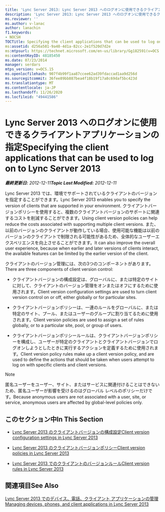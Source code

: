 ```yaml
---
title: 'Lync Server 2013: Lync Server 2013 へのログオンに使用できるクライアントアプリケーションの指定'
description: 'Lync Server 2013: Lync Server 2013 へのログオンに使用できるクライアントアプリケーションを指定します。'
ms.reviewer: ''
ms.author: v-lanac
author: lanachin
f1.keywords:
- NOCSH
TOCTitle: Specifying the client applications that can be used to log on to Lync Server 2013
ms:assetid: d256a581-9a48-4d1a-82cc-2e1f520d7d2e
ms:mtpsurl: https://technet.microsoft.com/en-us/library/Gg182591(v=OCS.15)
ms:contentKeyID: 48185450
ms.date: 07/23/2014
manager: serdars
mtps_version: v=OCS.15
ms.openlocfilehash: 907f4b99f1aa87ccee62ad39fdaccad1aa9d256d
ms.sourcegitcommit: 36fee89bb887bea4f18b19f17a8c69daf5bc423d
ms.translationtype: MT
ms.contentlocale: ja-JP
ms.lasthandoff: 11/26/2020
ms.locfileid: "49441586"
---
```

# <a name="specifying-the-client-applications-that-can-be-used-to-log-on-to-lync-server-2013"></a><span data-ttu-id="2a0f5-103">Lync Server 2013 へのログオンに使用できるクライアントアプリケーションの指定</span><span class="sxs-lookup"><span data-stu-id="2a0f5-103">Specifying the client applications that can be used to log on to Lync Server 2013</span></span>

<div data-xmlns="http://www.w3.org/1999/xhtml">

<div class="topic" data-xmlns="http://www.w3.org/1999/xhtml" data-msxsl="urn:schemas-microsoft-com:xslt" data-cs="https://msdn.microsoft.com/">

<div data-asp="https://msdn2.microsoft.com/asp">



</div>

<div id="mainSection">

<div id="mainBody"><span data-ttu-id="2a0f5-104">

<span> </span></span><span class="sxs-lookup"><span data-stu-id="2a0f5-104">

<span> </span></span></span>

<span data-ttu-id="2a0f5-105">_**最終更新日:** 2012-12-11_</span><span class="sxs-lookup"><span data-stu-id="2a0f5-105">_**Topic Last Modified:** 2012-12-11_</span></span>

<span data-ttu-id="2a0f5-106">Lync Server 2013 では、環境でサポートされているクライアントのバージョンを指定することができます。</span><span class="sxs-lookup"><span data-stu-id="2a0f5-106">Lync Server 2013 enables you to specify the version of clients that are supported in your environment.</span></span> <span data-ttu-id="2a0f5-107">クライアントバージョンポリシーを使用すると、複数のクライアントバージョンのサポートに関連するコストを削減することができます。</span><span class="sxs-lookup"><span data-stu-id="2a0f5-107">Using client version policies can help reduce the costs associated with supporting multiple client versions.</span></span> <span data-ttu-id="2a0f5-108">また、以前のバージョンのクライアントが動作している場合、使用可能な機能は以前のバージョンのクライアントで制限される可能性があるため、全体的なユーザーエクスペリエンスを向上させることができます。</span><span class="sxs-lookup"><span data-stu-id="2a0f5-108">It can also improve the overall user experience, because when earlier and later versions of clients interact, the available features can be limited by the earlier version of the client.</span></span>

<span data-ttu-id="2a0f5-109">クライアントのバージョン管理には、次の3つのコンポーネントがあります。</span><span class="sxs-lookup"><span data-stu-id="2a0f5-109">There are three components of client version control:</span></span>

  - <span data-ttu-id="2a0f5-110">クライアントバージョンの構成設定は、グローバルに、または特定のサイトに対して、クライアントのバージョン管理をオンまたはオフにするために使用されます。</span><span class="sxs-lookup"><span data-stu-id="2a0f5-110">Client version configuration settings are used to turn client version control on or off, either globally or for particular sites.</span></span>

  - <span data-ttu-id="2a0f5-111">クライアントバージョンポリシーは、一連のルールをグローバルに、または特定のサイト、プール、またはユーザーのグループに割り当てるために使用されます。</span><span class="sxs-lookup"><span data-stu-id="2a0f5-111">Client version policies are used to assign a set of rules globally, or to a particular site, pool, or group of users.</span></span>

  - <span data-ttu-id="2a0f5-112">クライアントバージョンポリシールールは、クライアントバージョンポリシーを構成し、ユーザーが特定のクライアントとクライアントバージョンでログオンしようとしたときに実行するアクションを定義するために使用されます。</span><span class="sxs-lookup"><span data-stu-id="2a0f5-112">Client version policy rules make up a client version policy, and are used to define the actions that should be taken when users attempt to log on with specific clients and client versions.</span></span>

<div>


> [!NOTE]  
> <span data-ttu-id="2a0f5-113">匿名ユーザーをユーザー、サイト、またはサービスに関連付けることはできないため、匿名ユーザーが影響を受けるのはグローバル レベルのポリシーだけです。</span><span class="sxs-lookup"><span data-stu-id="2a0f5-113">Because anonymous users are not associated with a user, site, or service, anonymous users are affected by global-level policies only.</span></span>



</div>

<div>

## <a name="in-this-section"></a><span data-ttu-id="2a0f5-114">このセクション中</span><span class="sxs-lookup"><span data-stu-id="2a0f5-114">In This Section</span></span>

  - [<span data-ttu-id="2a0f5-115">Lync Server 2013 のクライアントバージョンの構成設定</span><span class="sxs-lookup"><span data-stu-id="2a0f5-115">Client version configuration settings in Lync Server 2013</span></span>](lync-server-2013-client-version-configuration-settings.md)

  - [<span data-ttu-id="2a0f5-116">Lync Server 2013 のクライアントバージョンポリシー</span><span class="sxs-lookup"><span data-stu-id="2a0f5-116">Client version policies in Lync Server 2013</span></span>](lync-server-2013-client-version-policies.md)

  - [<span data-ttu-id="2a0f5-117">Lync Server 2013 でのクライアントのバージョンルール</span><span class="sxs-lookup"><span data-stu-id="2a0f5-117">Client version rules in Lync Server 2013</span></span>](lync-server-2013-client-version-rules.md)

</div>

<div>

## <a name="see-also"></a><span data-ttu-id="2a0f5-118">関連項目</span><span class="sxs-lookup"><span data-stu-id="2a0f5-118">See Also</span></span>


[<span data-ttu-id="2a0f5-119">Lync Server 2013 でのデバイス、電話、クライアント アプリケーションの管理</span><span class="sxs-lookup"><span data-stu-id="2a0f5-119">Managing devices, phones, and client applications in Lync Server 2013</span></span>](lync-server-2013-managing-devices-phones-and-client-applications.md)  
  

<span data-ttu-id="2a0f5-120"></div>

</div>

<span> </span>

</div>

</div>

</span><span class="sxs-lookup"><span data-stu-id="2a0f5-120"></div>

</div>

<span> </span>

</div>

</div>

</span></span></div>

